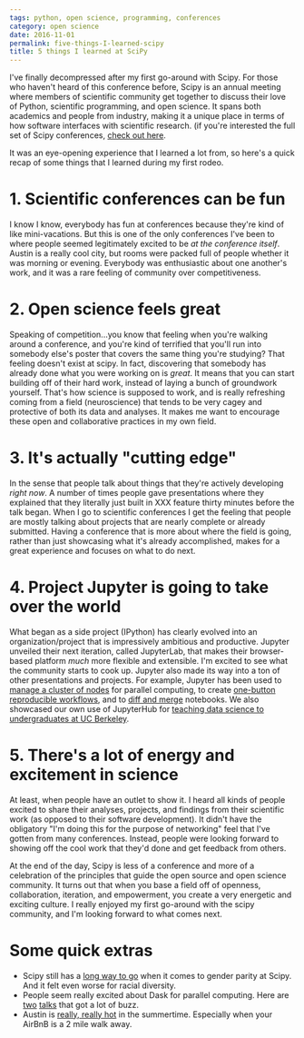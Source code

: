 ```yaml
---
tags: python, open science, programming, conferences
category: open science
date: 2016-11-01
permalink: five-things-I-learned-scipy
title: 5 things I learned at SciPy
---
```

I've finally decompressed after my first go-around with Scipy. For those who haven't heard of this conference before, Scipy is an annual meeting where members of scientific community get together to discuss their love of Python, scientific programming, and open science. It spans both academics and people from industry, making it a unique place in terms of how software interfaces with scientific research. (if you're interested the full set of Scipy conferences, [check out here](http://conference.scipy.org/index.html).

It was an eye-opening experience that I learned a lot from, so here's a quick recap of some things that I learned during my first rodeo.

# 1. Scientific conferences can be fun
I know I know, everybody has fun at conferences because they're kind of like mini-vacations. But this is one of the only conferences I've been to where people seemed legitimately excited to be *at the conference itself*. Austin is a really cool city, but rooms were packed full of people whether it was morning or evening. Everybody was enthusiastic about one another's work, and it was a rare feeling of community over competitiveness.

# 2. Open science feels great
Speaking of competition...you know that feeling when you're walking around a conference, and you're kind of terrified that you'll run into somebody else's poster that covers the same thing you're studying? That feeling doesn't exist at scipy. In fact, discovering that somebody has already done what you were working on is *great*. It means that you can start building off of their hard work, instead of laying a bunch of groundwork yourself. That's how science is supposed to work, and is really refreshing coming from a field (neuroscience) that tends to be very cagey and protective of both its data and analyses. It makes me want to encourage these open and collaborative practices in my own field.

# 3. It's actually "cutting edge"
In the sense that people talk about things that they're actively developing *right now*. A number of times people gave presentations where they explained that they literally just built in XXX feature thirty minutes before the talk began. When I go to scientific conferences I get the feeling that people are mostly talking about projects that are nearly complete or already submitted. Having a conference that is more about where the field is going, rather than just showcasing what it's already accomplished, makes for a great experience and focuses on what to do next.

# 4. Project Jupyter is going to take over the world
What began as a side project (IPython) has clearly evolved into an organization/project that is impressively ambitious and productive. Jupyter unveiled their next iteration, called JupyterLab, that makes their browser-based platform *much* more flexible and extensible. I'm excited to see what the community starts to cook up. Jupyter also made its way into a ton of other presentations and projects. For example, Jupyter has been used to [manage a cluster of nodes](https://www.youtube.com/watch?v=bNq8_nSiQXc&index=11&list=PLYx7XA2nY5Gf37zYZMw6OqGFRPjB1jCy6) for parallel computing, to create [one-button reproducible workflows](https://www.youtube.com/watch?v=Fc2W930NJs8&index=7&list=PLYx7XA2nY5Gf37zYZMw6OqGFRPjB1jCy6), and to [diff and merge](https://www.youtube.com/watch?v=tKAmwC8ay8E&index=12&list=PLYx7XA2nY5Gf37zYZMw6OqGFRPjB1jCy6) notebooks. We also showcased our own use of JupyterHub for [teaching data science to undergraduates at UC Berkeley](https://www.youtube.com/watch?v=4I3ZFbEF7t0&index=25&list=PLYx7XA2nY5Gf37zYZMw6OqGFRPjB1jCy6).


# 5. There's a lot of energy and excitement in science
At least, when people have an outlet to show it. I heard all kinds of people excited to share their analyses, projects, and findings from their scientific work (as opposed to their software development). It didn't have the obligatory "I'm doing this for the purpose of networking" feel that I've gotten from many conferences. Instead, people were looking forward to showing off the cool work that they'd done and get feedback from others.

At the end of the day, Scipy is less of a conference and more of a celebration of the principles that guide the open source and open science community. It turns out that when you base a field off of openness, collaboration, iteration, and empowerment, you create a very energetic and exciting culture. I really enjoyed my first go-around with the scipy community, and I'm looking forward to what comes next.

# Some quick extras
* Scipy still has a [long way to go](https://gist.github.com/jiffyclub/c1c75641b50a9370bb144f5623e177c4) when it comes to gender parity at Scipy. And it felt even worse for racial diversity.
* People seem really excited about Dask for parallel computing. Here are [two](https://www.youtube.com/watch?v=PAGjm4BMKlk&index=15&list=PLYx7XA2nY5Gf37zYZMw6OqGFRPjB1jCy6) [talks](https://www.youtube.com/watch?v=jLQ2wAwapRg&index=43&list=PLYx7XA2nY5Gf37zYZMw6OqGFRPjB1jCy6) that got a lot of buzz.
* Austin is [really, really hot](https://www.wunderground.com/history/airport/KATT/2016/7/20/MonthlyCalendar.html?req_city=Austin&req_state=TX&reqdb.zip=78701&reqdb.magic=1&reqdb.wmo=99999#calendar) in the summertime. Especially when your AirBnB is a 2 mile walk away.
